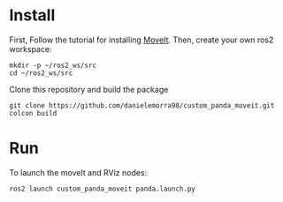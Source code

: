# Install

First, Follow the tutorial for installing [MoveIt](https://moveit.picknik.ai/galactic/doc/tutorials/getting_started/getting_started.html).
Then, create your own ros2 workspace:
```
mkdir -p ~/ros2_ws/src
cd ~/ros2_ws/src
```

Clone this repository and build the package
```
git clone https://github.com/danielemorra98/custom_panda_moveit.git
colcon build
```

# Run
To launch the moveIt and RViz nodes:
```
ros2 launch custom_panda_moveit panda.launch.py
```
